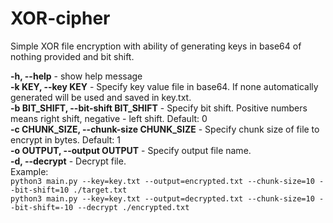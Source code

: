# XOR-cipher

Simple XOR file encryption with ability of generating keys in base64 of nothing provided and bit shift.

  **-h, --help** - show help message  
  **-k KEY, --key KEY** - Specify key value file in base64. If none automatically generated will be used and saved in key.txt.  
  **-b BIT_SHIFT, --bit-shift BIT_SHIFT** - Specify bit shift. Positive numbers means right shift, negative - left shift. Default: 0  
  **-c CHUNK_SIZE, --chunk-size CHUNK_SIZE** - Specify chunk size of file to encrypt in bytes. Default: 1  
  **-o OUTPUT, --output OUTPUT** - Specify output file name.  
  **-d, --decrypt** - Decrypt file.  
Example:  
`python3 main.py --key=key.txt --output=encrypted.txt --chunk-size=10 --bit-shift=10 ./target.txt`  
`python3 main.py --key=key.txt --output=decrypted.txt --chunk-size=10 --bit-shift=-10 --decrypt ./encrypted.txt`  